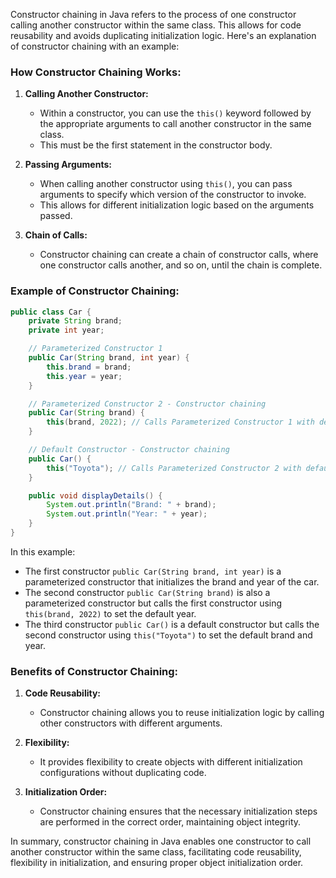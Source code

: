 Constructor chaining in Java refers to the process of one constructor calling another constructor within the same class. This allows for code reusability and avoids duplicating initialization logic. Here's an explanation of constructor chaining with an example:

### How Constructor Chaining Works:

1. **Calling Another Constructor:**
   - Within a constructor, you can use the `this()` keyword followed by the appropriate arguments to call another constructor in the same class.
   - This must be the first statement in the constructor body.

2. **Passing Arguments:**
   - When calling another constructor using `this()`, you can pass arguments to specify which version of the constructor to invoke.
   - This allows for different initialization logic based on the arguments passed.

3. **Chain of Calls:**
   - Constructor chaining can create a chain of constructor calls, where one constructor calls another, and so on, until the chain is complete.

### Example of Constructor Chaining:

```java
public class Car {
    private String brand;
    private int year;

    // Parameterized Constructor 1
    public Car(String brand, int year) {
        this.brand = brand;
        this.year = year;
    }

    // Parameterized Constructor 2 - Constructor chaining
    public Car(String brand) {
        this(brand, 2022); // Calls Parameterized Constructor 1 with default year
    }

    // Default Constructor - Constructor chaining
    public Car() {
        this("Toyota"); // Calls Parameterized Constructor 2 with default brand and year
    }

    public void displayDetails() {
        System.out.println("Brand: " + brand);
        System.out.println("Year: " + year);
    }
}
```

In this example:

- The first constructor `public Car(String brand, int year)` is a parameterized constructor that initializes the brand and year of the car.
- The second constructor `public Car(String brand)` is also a parameterized constructor but calls the first constructor using `this(brand, 2022)` to set the default year.
- The third constructor `public Car()` is a default constructor but calls the second constructor using `this("Toyota")` to set the default brand and year.

### Benefits of Constructor Chaining:

1. **Code Reusability:**
   - Constructor chaining allows you to reuse initialization logic by calling other constructors with different arguments.

2. **Flexibility:**
   - It provides flexibility to create objects with different initialization configurations without duplicating code.

3. **Initialization Order:**
   - Constructor chaining ensures that the necessary initialization steps are performed in the correct order, maintaining object integrity.

In summary, constructor chaining in Java enables one constructor to call another constructor within the same class, facilitating code reusability, flexibility in initialization, and ensuring proper object initialization order.
